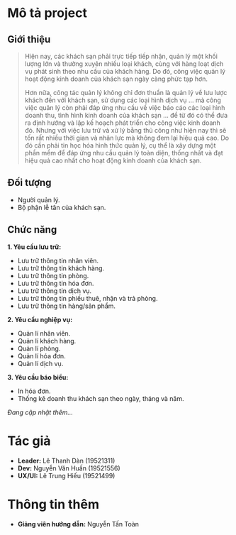 # Mô tả project
## Giới thiệu
>Hiện nay, các khách sạn phải trực tiếp tiếp nhận, quản lý một khối lượng lớn và thường xuyên nhiều loại khách, cùng với hàng loạt dịch vụ phát sinh theo nhu cầu của khách hàng. Do đó, công việc quản lý hoạt động kinh doanh của khách sạn ngày càng phức tạp hơn.
>
>Hơn nữa, công tác quản lý không chỉ đơn thuần là quản lý về lưu lược khách đến với khách sạn, sử dụng các loại hình dịch vụ … mà công việc quản lý còn phải đáp ứng nhu cầu về việc báo cáo các loại hình doanh thu, tình hình kinh doanh của khách sạn … để từ đó có thể đưa ra định hướng và lập kế hoạch phát triển cho công việc kinh doanh đó. Nhưng với việc lưu trữ và xử lý bằng thủ công như hiện nay thì sẽ tốn rất nhiều thời gian và nhân lực mà không đem lại hiệu quả cao. Do đó cần phải tin học hóa hình thức quản lý, cụ thể là xây dựng một phần mềm để đáp ứng nhu cầu quản lý toàn diện, thống nhất và đạt hiệu quả cao nhất cho hoạt động kinh doanh của khách sạn.

## Đối tượng
- Người quản lý.
- Bộ phận lễ tân của khách sạn.
## Chức năng
**1. Yêu cầu lưu trữ:**
- Lưu trữ thông tin nhân viên.
- Lưu trữ thông tin khách hàng.
- Lưu trữ thông tin phòng.
- Lưu trữ thông tin hóa đơn.
- Lưu trữ thông tin dịch vụ.
- Lưu trữ thông tin phiếu thuê, nhận và trả phòng.
- Lưu trữ thông tin hàng/sản phẩm.

**2. Yêu cầu nghiệp vụ:**
- Quản lí nhân viên.
- Quản lí khách hàng.
- Quản lí phòng.
- Quản lí hóa đơn.
- Quản lí dịch vụ.

**3. Yêu cầu báo biểu:**
- In hóa đơn.
- Thống kê doanh thu khách sạn theo ngày, tháng và năm.

*Đang cập nhật thêm...*
# Tác giả
- **Leader:** Lê Thanh Dàn (19521311)
- **Dev:** Nguyễn Văn Huấn (19521556) 
- **UX/UI:** Lê Trung Hiếu (19521499)
# Thông tin thêm
- **Giảng viên hướng dẫn:** Nguyễn Tấn Toàn
